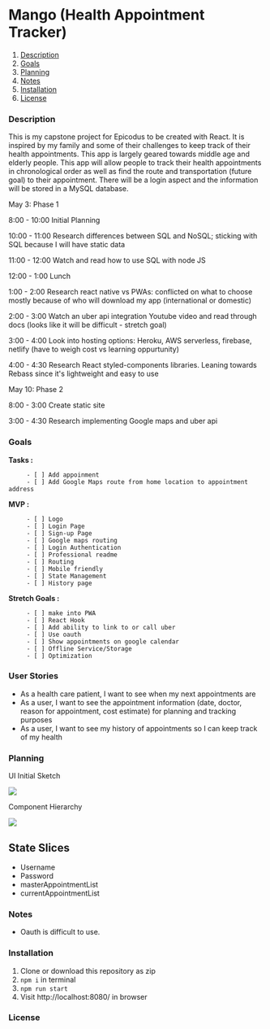 # Mango (Health Appointment Tracker)

1. [Description](#description)
1. [Goals](#Goals)
1. [Planning](#Planning)
1. [Notes](#notes)
1. [Installation](#Installation)
1. [License](#license)

### Description

This is my capstone project for Epicodus to be created with React. It is inspired by my family and some of their challenges to keep track of their health appointments. This app is largely geared towards middle age and elderly people. This app will allow people to track their health appointments in chronological order as well as find the route and transportation (future goal) to their appointment. There will be a login aspect and the information will be stored in a MySQL database.

May 3: Phase 1

8:00 - 10:00 Initial Planning

10:00 - 11:00 Research differences between SQL and NoSQL; sticking with SQL because I will have static data

11:00 - 12:00 Watch and read how to use SQL with node JS

12:00 - 1:00 Lunch

1:00 - 2:00 Research react native vs PWAs: conflicted on what to choose mostly because of who will download my app (international or domestic)

2:00 - 3:00 Watch an uber api integration Youtube video and read through docs (looks like it will be difficult - stretch goal)

3:00 - 4:00 Look into hosting options: Heroku, AWS serverless, firebase, netlify (have to weigh cost vs learning oppurtunity)

4:00 - 4:30 Research React styled-components libraries. Leaning towards Rebass since it's lightweight and easy to use

May 10: Phase 2

8:00 - 3:00 Create static site

3:00 - 4:30 Research implementing Google maps and uber api

### Goals

 __Tasks :__

         - [ ] Add appoinment
         - [ ] Add Google Maps route from home location to appointment address

 __MVP :__

         - [ ] Logo
         - [ ] Login Page
         - [ ] Sign-up Page
         - [ ] Google maps routing
         - [ ] Login Authentication
         - [ ] Professional readme
         - [ ] Routing
         - [ ] Mobile friendly
         - [ ] State Management
         - [ ] History page


 __Stretch Goals :__

         - [ ] make into PWA
         - [ ] React Hook
         - [ ] Add ability to link to or call uber
         - [ ] Use oauth
         - [ ] Show appointments on google calendar
         - [ ] Offline Service/Storage
         - [ ] Optimization

### User Stories

* As a health care patient, I want to see when my next appointments are
* As a user, I want to see the appointment information (date, doctor, reason for appointment, cost estimate) for planning and tracking purposes
* As a user, I want to see my history of appointments so I can keep track of my health

### Planning

UI Initial Sketch

![](src/assets/images/userInterfaceSketch.jpg)

Component Hierarchy

![](src/assets/images/ComponentTree.png)

## State Slices

* Username
* Password
* masterAppointmentList
* currentAppointmentList

### Notes

* Oauth is difficult to use.

### Installation

1. Clone or download this repository as zip
2. `npm i` in terminal
3. `npm run start`
4. Visit http://localhost:8080/ in browser


### License
